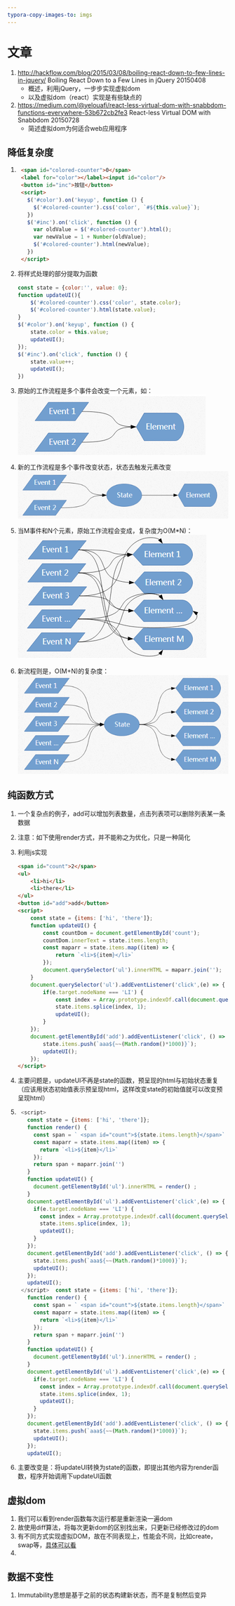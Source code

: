 ```yaml
---
typora-copy-images-to: imgs
---
```


# 文章

1. http://hackflow.com/blog/2015/03/08/boiling-react-down-to-few-lines-in-jquery/ Boiling React Down to a Few Lines in jQuery 20150408
	- 概述，利用jQuery，一步步实现虚拟dom
	- 以及虚拟dom（react）实现是有些缺点的
2. https://medium.com/@yelouafi/react-less-virtual-dom-with-snabbdom-functions-everywhere-53b672cb2fe3  React-less Virtual DOM with Snabbdom  20150728
	- 简述虚拟dom为何适合web应用程序



## 降低复杂度

1. ```html
	<span id="colored-counter">0</span>
	<label for="color"></label><input id="color"/>
	<button id="inc">按钮</button>
	<script>
	  $('#color').on('keyup', function () {
	    $('#colored-counter').css('color', `#${this.value}`);
	  })
	  $('#inc').on('click', function () {
	    var oldValue = $('#colored-counter').html();
	    var newValue = 1 + Number(oldValue);
	    $('#colored-counter').html(newValue);
	  })
	</script>
	```

2. 将样式处理的部分提取为函数

	```javascript
	const state = {color:'', value: 0};
	function updateUI(){
	    $('#colored-counter').css('color', state.color);
	    $('#colored-counter').html(state.value);
	}
	$('#color').on('keyup', function () {
	    state.color = this.value;
	    updateUI();
	});
	$('#inc').on('click', function () {
	    state.value++;
	    updateUI();
	})
	```

3. 原始的工作流程是多个事件会改变一个元素，如：![1544496589204](imgs/1544496589204.png)

4. 新的工作流程是多个事件改变状态，状态去触发元素改变![1544496613914](imgs/1544496613914.png)

5. 当M事件和N个元素，原始工作流程会变成，复杂度为O(M*N)：![1544496641416](imgs/1544496641416.png)

6. 新流程则是，O(M+N)的复杂度：![1544496691097](imgs/1544496691097.png)

## 纯函数方式

1. 一个复杂点的例子，add可以增加列表数量，点击列表项可以删除列表某一条数据

2. 注意：如下使用render方式，并不能称之为优化，只是一种简化

3. 利用js实现

	```html
	<span id="count">2</span>
	<ul>
	    <li>hi</li>
	    <li>there</li>
	</ul>
	<button id="add">add</button>
	<script>
	    const state = {items: ['hi', 'there']};
	    function updateUI() {
	        const countDom = document.getElementById('count');
	        countDom.innerText = state.items.length;
	        const maparr = state.items.map((item) => {
	            return `<li>${item}</li>`
	        });
	        document.querySelector('ul').innerHTML = maparr.join('');
	    }
	    document.querySelector('ul').addEventListener('click',(e) => {
	        if(e.target.nodeName === 'LI') {
	            const index = Array.prototype.indexOf.call(document.querySelectorAll('li'),e.target);
	            state.items.splice(index, 1);
	            updateUI();
	        }
	    });
	    document.getElementById('add').addEventListener('click', () => {
	        state.items.push(`aaa${~~(Math.random()*1000)}`);
	        updateUI();
	    });
	</script>
	```

4. 主要问题是，updateUI不再是state的函数，预呈现的html与初始状态重复（应该用状态初始值表示预呈现html，这样改变state的初始值就可以改变预呈现html）

5. ```javascript
	<script>
	  const state = {items: ['hi', 'there']};
	  function render() {
	    const span = ` <span id="count">${state.items.length}</span>`
	    const maparr = state.items.map((item) => {
	      return `<li>${item}</li>`
	    });
	    return span + maparr.join('')
	  }
	  function updateUI() {
	    document.getElementById('ul').innerHTML = render() ;
	  }
	  document.getElementById('ul').addEventListener('click',(e) => {
	    if(e.target.nodeName === 'LI') {
	      const index = Array.prototype.indexOf.call(document.querySelectorAll('li'),e.target);
	      state.items.splice(index, 1);
	      updateUI();
	    }
	  });
	  document.getElementById('add').addEventListener('click', () => {
	    state.items.push(`aaa${~~(Math.random()*1000)}`);
	    updateUI();
	  });
	  updateUI();
	</script>  const state = {items: ['hi', 'there']};
	  function render() {
	    const span = ` <span id="count">${state.items.length}</span>`
	    const maparr = state.items.map((item) => {
	      return `<li>${item}</li>`
	    });
	    return span + maparr.join('')
	  }
	  function updateUI() {
	    document.getElementById('ul').innerHTML = render() ;
	  }
	  document.getElementById('ul').addEventListener('click',(e) => {
	    if(e.target.nodeName === 'LI') {
	      const index = Array.prototype.indexOf.call(document.querySelectorAll('li'),e.target);
	      state.items.splice(index, 1);
	      updateUI();
	    }
	  });
	  document.getElementById('add').addEventListener('click', () => {
	    state.items.push(`aaa${~~(Math.random()*1000)}`);
	    updateUI();
	  });
	  updateUI();
	```

6. 主要改变是：将updateUI转换为state的函数，即提出其他内容为render函数，程序开始调用下updateUI函数

## 虚拟dom

1. 我们可以看到render函数每次运行都是重新渲染一遍dom
2. 故使用diff算法，将每次更新dom的区别找出来，只更新已经修改过的dom
3. 有不同方式实现虚拟DOM，故在不同表现上，性能会不同，比如create，swap等，[具体可以看](https://github.com/krausest/js-framework-benchmark)
4. 

## 数据不变性

1. Immutability思想是基于之前的状态构建新状态，而不是复制然后变异 
